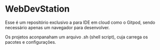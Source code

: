 # WebDevStation
Esse é um repositório exclusivo a para IDE em cloud como o Gitpod, sendo necessário apenas um navegador para desenvolver.

Os projetos aconpanaham um arquivo .sh (shell script), cuja carrega os pacotes e configurações.
